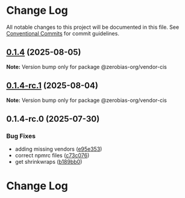 # Change Log

All notable changes to this project will be documented in this file.
See [Conventional Commits](https://conventionalcommits.org) for commit guidelines.

## [0.1.4](https://github.com/zerobias-org/vendor/compare/@zerobias-org/vendor-cis@0.1.4-rc.1...@zerobias-org/vendor-cis@0.1.4) (2025-08-05)

**Note:** Version bump only for package @zerobias-org/vendor-cis





## [0.1.4-rc.1](https://github.com/zerobias-org/vendor/compare/@zerobias-org/vendor-cis@0.1.4-rc.0...@zerobias-org/vendor-cis@0.1.4-rc.1) (2025-08-04)

**Note:** Version bump only for package @zerobias-org/vendor-cis





## 0.1.4-rc.0 (2025-07-30)


### Bug Fixes

* adding missing vendors ([e95e353](https://github.com/zerobias-org/vendor/commit/e95e35309a1812973f4536f535eee460edc5414c))
* correct npmrc files ([c73c076](https://github.com/zerobias-org/vendor/commit/c73c0761e1e567cc0c2f0f8179725016d11caf8c))
* get shrinkwraps ([b189bb0](https://github.com/zerobias-org/vendor/commit/b189bb0cf53ad66427530ccc0eab7824527942d3))





# Change Log
